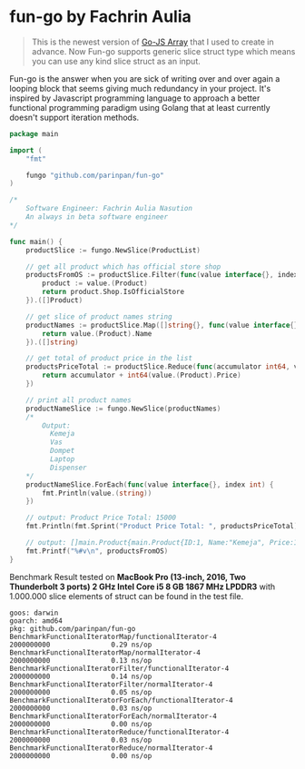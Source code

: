 
# fun-go by Fachrin Aulia

> This is the newest version of [Go-JS Array](https://github.com/parinpan/gojs-array) that I used to create in advance. Now Fun-go supports generic slice struct type which means you can use any kind slice struct as an input.

Fun-go is the answer when you are sick of writing over and over again a looping block that seems giving much redundancy in your project. It's inspired by Javascript programming language to approach a better functional programming paradigm using Golang that at least currently doesn't support iteration methods.

```go
package main

import (
	"fmt"

	fungo "github.com/parinpan/fun-go"
)

/*
	Software Engineer: Fachrin Aulia Nasution
	An always in beta software engineer
*/

func main() {
	productSlice := fungo.NewSlice(ProductList)

	// get all product which has official store shop
	productsFromOS := productSlice.Filter(func(value interface{}, index int) bool {
		product := value.(Product)
		return product.Shop.IsOfficialStore
	}).([]Product)

	// get slice of product names string
	productNames := productSlice.Map([]string{}, func(value interface{}, index int) interface{} {
		return value.(Product).Name
	}).([]string)

	// get total of product price in the list
	productsPriceTotal := productSlice.Reduce(func(accumulator int64, value interface{}) int64 {
		return accumulator + int64(value.(Product).Price)
	})

	// print all product names
	productNameSlice := fungo.NewSlice(productNames)
	/*
		Output:
		  Kemeja
		  Vas
		  Dompet
		  Laptop
		  Dispenser
	*/
	productNameSlice.ForEach(func(value interface{}, index int) {
		fmt.Println(value.(string))
	})

	// output: Product Price Total: 15000
	fmt.Println(fmt.Sprint("Product Price Total: ", productsPriceTotal))

	// output: []main.Product{main.Product{ID:1, Name:"Kemeja", Price:1000, Shop:main.Shop{Name:"shop #1", IsOfficialStore:true}}, main.Product{ID:3, Name:"Dompet", Price:3000, Shop:main.Shop{Name:"shop #3", IsOfficialStore:true}}, main.Product{ID:5, Name:"Dispenser", Price:5000, Shop:main.Shop{Name:"shop #5", IsOfficialStore:true}}}
	fmt.Printf("%#v\n", productsFromOS)
}
```

Benchmark Result tested on **MacBook Pro (13-inch, 2016, Two Thunderbolt 3 ports) 2 GHz Intel Core i5 8 GB 1867 MHz LPDDR3** with 1.000.000 slice elements of struct can be found in the test file.
```
goos: darwin
goarch: amd64
pkg: github.com/parinpan/fun-go
BenchmarkFunctionalIteratorMap/functionalIterator-4             2000000000               0.29 ns/op
BenchmarkFunctionalIteratorMap/normalIterator-4                 2000000000               0.13 ns/op
BenchmarkFunctionalIteratorFilter/functionalIterator-4          2000000000               0.14 ns/op
BenchmarkFunctionalIteratorFilter/normalIterator-4              2000000000               0.05 ns/op
BenchmarkFunctionalIteratorForEach/functionalIterator-4         2000000000               0.03 ns/op
BenchmarkFunctionalIteratorForEach/normalIterator-4             2000000000               0.00 ns/op
BenchmarkFunctionalIteratorReduce/functionalIterator-4          2000000000               0.03 ns/op
BenchmarkFunctionalIteratorReduce/normalIterator-4              2000000000               0.00 ns/op
```
